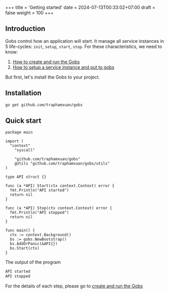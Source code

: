 +++
title = 'Getting started'
date = 2024-07-13T00:33:02+07:00
draft = false
weight = 100
+++

## Introduction

Gobs control how an application will start. It manage all service instances in 5 life-cycles: `init`, `setup`, `start`, `stop`. For these characteristics, we need to know:
1. [How to create and run the Gobs](/docs/getting-started/create-run-gobs)
1. [How to setup a service instance and put to gobs](/docs/getting-started/build-gobs-service)

But first, let's install the Gobs to your project.

## Installation

```bash
go get github.com/traphamxuan/gobs
```

## Quick start


```golang
package main

import (
  "context"
	"syscall"

	"github.com/traphamxuan/gobs"
	gUtils "github.com/traphamxuan/gobs/utils"
)

type API struct {}

func (a *API) Start(ctx context.Context) error {
  fmt.Println("API started")
  return nil
}

func (a *API) Stop(ctx context.Context) error {
  fmt.Println("API stopped")
  return nil
}

func main() {
  ctx := context.Background()
  bs := gobs.NewBootstrap()
  bs.AddOrPanic(&API{})
  bs.Start(ctx)
}
```
The output of the program
```bash
API started
API stopped
```
For the details of each step, please go to [create and run the Gobs](/docs/getting-started/create-run-gobs)

